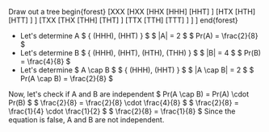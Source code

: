 Draw out a tree
begin{forest}
[XXX
[HXX
[HHX
[HHH]
[HHT]
]
[HTX
[HTH]
[HTT]
]
]
[TXX
[THX
[THH]
[THT]
]
[TTX
[TTH]
[TTT]
]
]
]
end{forest}

<ul>
<li> Let's determine A 
$ { (HHH), (HHT) } $ 
$ |A| = 2 $ 
$ Pr(A) = \frac{2}{8} $
	<li> Let's determine B 
	      $ { (HHH), (HHT), (HTH), (THH) } $ 
	      $ |B| = 4 $ 
	      $ Pr(B) = \frac{4}{8} $
	<li> Let's determine $ A \cap B $ 
	      $ { (HHH), (HHT) } $ 
	      $ |A \cap B| = 2 $ 
	      $ Pr(A \cap B) = \frac{2}{8} $
</ul>
Now, let's check if A and B are independent 
$ Pr(A \cap B) = Pr(A) \cdot Pr(B) $ 
$ \frac{2}{8} = \frac{2}{8} \cdot \frac{4}{8} $ 
$ \frac{2}{8} = \frac{1}{4} \cdot \frac{1}{2} $ 
$ \frac{2}{8} = \frac{1}{8} $ 
Since the equation is false, A and B are not independent.
